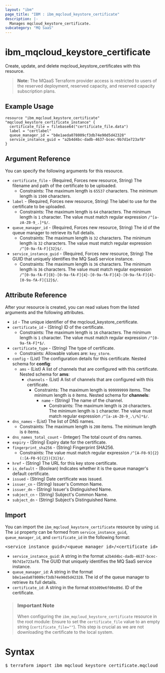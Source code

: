 ```yaml
---
layout: "ibm"
page_title: "IBM : ibm_mqcloud_keystore_certificate"
description: |-
  Manages mqcloud_keystore_certificate.
subcategory: "MQ SaaS"
---
```


# ibm_mqcloud_keystore_certificate

Create, update, and delete mqcloud_keystore_certificates with this resource.

> **Note:** The MQaaS Terraform provider access is restricted to users of the reserved deployment, reserved capacity, and reserved capacity subscription plans.

## Example Usage

```hcl
resource "ibm_mqcloud_keystore_certificate" "mqcloud_keystore_certificate_instance" {
  certificate_file = filebase64("certificate_file.data")
  label = "certlabel"
  queue_manager_id = "b8e1aeda078009cf3db74e90d5d42328"
  service_instance_guid = "a2b4d4bc-dadb-4637-bcec-9b7d1e723af8"
}
```

## Argument Reference

You can specify the following arguments for this resource.

* `certificate_file` - (Required, Forces new resource, String) The filename and path of the certificate to be uploaded.
  * Constraints: The maximum length is `65537` characters. The minimum length is `1500` characters.
* `label` - (Required, Forces new resource, String) The label to use for the certificate to be uploaded.
  * Constraints: The maximum length is `64` characters. The minimum length is `1` character. The value must match regular expression `/^[a-zA-Z0-9_.]*$/`.
* `queue_manager_id` - (Required, Forces new resource, String) The id of the queue manager to retrieve its full details.
  * Constraints: The maximum length is `32` characters. The minimum length is `32` characters. The value must match regular expression `/^[0-9a-fA-F]{32}$/`.
* `service_instance_guid` - (Required, Forces new resource, String) The GUID that uniquely identifies the MQ SaaS service instance.
  * Constraints: The maximum length is `36` characters. The minimum length is `36` characters. The value must match regular expression `/^[0-9a-fA-F]{8}-[0-9a-fA-F]{4}-[0-9a-fA-F]{4}-[0-9a-fA-F]{4}-[0-9a-fA-F]{12}$/`.

## Attribute Reference

After your resource is created, you can read values from the listed arguments and the following attributes.

* `id` - The unique identifier of the mqcloud_keystore_certificate.
* `certificate_id` - (String) ID of the certificate.
  * Constraints: The maximum length is `16` characters. The minimum length is `1` character. The value must match regular expression `/^[0-9a-fA-F]*$/`.
* `certificate_type` - (String) The type of certificate.
  * Constraints: Allowable values are: `key_store`.
* `config` - (List) The configuration details for this certificate.
Nested schema for **config**:
	* `ams` - (List) A list of channels that are configured with this certificate.
	Nested schema for **ams**:
		* `channels` - (List) A list of channels that are configured with this certificate.
		  * Constraints: The maximum length is `999999999` items. The minimum length is `0` items.
		Nested schema for **channels**:
			* `name` - (String) The name of the channel.
			  * Constraints: The maximum length is `20` characters. The minimum length is `1` character. The value must match regular expression `/^[a-zA-Z0-9_.\/%]*$/`.
* `dns_names` - (List) The list of DNS names.
  * Constraints: The maximum length is `200` items. The minimum length is `0` items.
* `dns_names_total_count` - (Integer) The total count of dns names.
* `expiry` - (String) Expiry date for the certificate.
* `fingerprint_sha256` - (String) Fingerprint SHA256.
  * Constraints: The value must match regular expression `/^[A-F0-9]{2}(:[A-F0-9]{2}){31}$/`.
* `href` - (String) The URL for this key store certificate.
* `is_default` - (Boolean) Indicates whether it is the queue manager's default certificate.
* `issued` - (String) Date certificate was issued.
* `issuer_cn` - (String) Issuer's Common Name.
* `issuer_dn` - (String) Issuer's Distinguished Name.
* `subject_cn` - (String) Subject's Common Name.
* `subject_dn` - (String) Subject's Distinguished Name.


## Import

You can import the `ibm_mqcloud_keystore_certificate` resource by using `id`.
The `id` property can be formed from `service_instance_guid`, `queue_manager_id`, and `certificate_id` in the following format:

<pre>
&lt;service_instance_guid&gt;/&lt;queue_manager_id&gt;/&lt;certificate_id&gt;
</pre>
* `service_instance_guid`: A string in the format `a2b4d4bc-dadb-4637-bcec-9b7d1e723af8`. The GUID that uniquely identifies the MQ SaaS service instance.
* `queue_manager_id`: A string in the format `b8e1aeda078009cf3db74e90d5d42328`. The id of the queue manager to retrieve its full details.
* `certificate_id`: A string in the format `693d09e6f00e89d`. ID of the certificate.

> ### Important Note
> When configuring the `ibm_mqcloud_keystore_certificate` resource in the root module:
> Ensure to set the `certificate_file` value to an empty string (`certificate_file=""`). This step is crucial as we are not downloading the certificate to the local system.

# Syntax
<pre>
$ terraform import ibm_mqcloud_keystore_certificate.mqcloud_keystore_certificate &lt;service_instance_guid&gt;/&lt;queue_manager_id&gt;/&lt;certificate_id&gt;
</pre>
